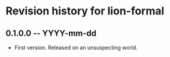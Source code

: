 # Revision history for lion-formal

## 0.1.0.0 -- YYYY-mm-dd

* First version. Released on an unsuspecting world.
